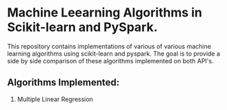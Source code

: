 # Machine Leearning Algorithms in Scikit-learn and PySpark.

This repository contains implementations of various of various machine learning algorithms using scikit-learn and pyspark. The goal is to provide a side by side comparison of these algorithms implemented on both API's.

## Algorithms Implemented:
1. Multiple Linear Regression